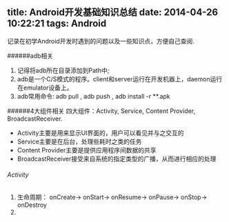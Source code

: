 title: Android开发基础知识总结
date: 2014-04-26 10:22:21
tags: Android
---

记录在初学Android开发时遇到的问题以及一些知识点，方便自己查阅.

######adb相关
1. 记得将adb所在目录添加到Path中;
2. adb是一个C/S模式的程序。client和server运行在开发机器上，daemon运行在emulator设备上。
3. adb常用命令: adb pull <remote> <local>, adb push <local> <remote>, adb install -r **.apk

######4大组件相关
四大组件：Activity, Service, Content Provider, BroadcastReceiver.
* Activity主要是用来显示UI界面的，用户可以看见并与之交互的
* Service主要是在后台，处理些耗时之类的任务
* Content Provider主要是提供应用程序间数据的共享
* BroadcastReceiver接受来自系统的指定类型的广播，从而进行相应的处理

###### Activity
1. 生命周期： onCreate-> onStart-> onResume-> onPause-> onStop-> onDestroy
2. 

